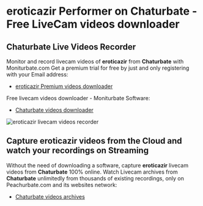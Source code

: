 # eroticazir Performer on Chaturbate - Free LiveCam videos downloader

## Chaturbate Live Videos Recorder

Monitor and record livecam videos of **eroticazir** from **Chaturbate** with Moniturbate.com
Get a premium trial for free by just and only registering with your Email address:
* [eroticazir Premium videos downloader](https://moniturbate.com/request-demo-licence-key.html)

Free livecam videos downloader - Moniturbate Software:
* [Chaturbate videos downloader](https://moniturbate.com/moniturbate-download-software.html)

![eroticazir livecam videos recorder](https://peachurnet.com/templates/moniturbate-software.png)


## Capture eroticazir videos from the Cloud and watch your recordings on Streaming

Without the need of downloading a software, capture **eroticazir** livecam videos from **Chaturbate** 100% online.
Watch Livecam archives from **Chaturbate** unlimitedly from thousands of existing recordings, only on Peachurbate.com and its websites network:
* [Chaturbate videos archives](https://peachurnet.com/)